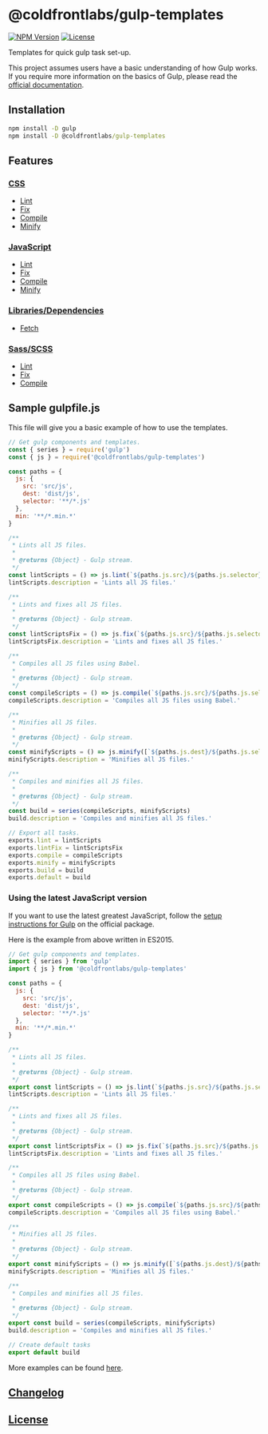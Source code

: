 # @coldfrontlabs/gulp-templates

[![NPM Version](https://img.shields.io/npm/v/@coldfrontlabs/gulp-templates.svg?style=for-the-badge)](https://www.npmjs.org/package/@coldfrontlabs/gulp-templates)
[![License](https://img.shields.io/github/license/coldfrontlabs/gulp-templates.svg?style=for-the-badge)](/LICENSE)

Templates for quick gulp task set-up.

This project assumes users have a basic understanding of how Gulp works. If you require more information on the basics of Gulp, please read the [official documentation](https://gulpjs.com/docs/en/getting-started/quick-start).

## Installation

```cmd
npm install -D gulp
npm install -D @coldfrontlabs/gulp-templates
```

## Features

### [CSS](docs/css.md#css-tasks)

* [Lint](docs/css.md#linting)
* [Fix](docs/css.md#fixing-linting-violations)
* [Compile](docs/css.md#compiling)
* [Minify](docs/css.md#minifying)

### [JavaScript](docs/js.md#javascript-tasks)

* [Lint](docs/js.md#linting)
* [Fix](docs/js.md#fixing-linting-violations)
* [Compile](docs/js.md#compiling)
* [Minify](docs/js.md#minifying)

### [Libraries/Dependencies](docs/lib.md#librarydependency-tasks)

* [Fetch](docs/lib.md#fetching)

### [Sass/SCSS](docs/sass.md#sassscss-tasks)

* [Lint](docs/sass.md#linting)
* [Fix](docs/sass.md#fixing-linting-violations)
* [Compile](docs/sass.md#compiling)

## Sample gulpfile.js

This file will give you a basic example of how to use the templates.

```jsx
// Get gulp components and templates.
const { series } = require('gulp')
const { js } = require('@coldfrontlabs/gulp-templates')

const paths = {
  js: {
    src: 'src/js',
    dest: 'dist/js',
    selector: '**/*.js'
  },
  min: '**/*.min.*'
}

/**
 * Lints all JS files.
 *
 * @returns {Object} - Gulp stream.
 */
const lintScripts = () => js.lint(`${paths.js.src}/${paths.js.selector}`)
lintScripts.description = 'Lints all JS files.'

/**
 * Lints and fixes all JS files.
 *
 * @returns {Object} - Gulp stream.
 */
const lintScriptsFix = () => js.fix(`${paths.js.src}/${paths.js.selector}`)
lintScriptsFix.description = 'Lints and fixes all JS files.'

/**
 * Compiles all JS files using Babel.
 *
 * @returns {Object} - Gulp stream.
 */
const compileScripts = () => js.compile(`${paths.js.src}/${paths.js.selector}`, paths.js.dest)
compileScripts.description = 'Compiles all JS files using Babel.'

/**
 * Minifies all JS files.
 *
 * @returns {Object} - Gulp stream.
 */
const minifyScripts = () => js.minify([`${paths.js.dest}/${paths.js.selector}`, `!${paths.min}`], paths.js.dest)
minifyScripts.description = 'Minifies all JS files.'

/**
 * Compiles and minifies all JS files.
 *
 * @returns {Object} - Gulp stream.
 */
const build = series(compileScripts, minifyScripts)
build.description = 'Compiles and minifies all JS files.'

// Export all tasks.
exports.lint = lintScripts
exports.lintFix = lintScriptsFix
exports.compile = compileScripts
exports.minify = minifyScripts
exports.build = build
exports.default = build
```

### Using the latest JavaScript version

If you want to use the latest greatest JavaScript, follow the [setup instructions for Gulp](https://www.npmjs.com/package/gulp#use-latest-javascript-version-in-your-gulpfile) on the official package.

Here is the example from above written in ES2015.

```jsx
// Get gulp components and templates.
import { series } from 'gulp'
import { js } from '@coldfrontlabs/gulp-templates'

const paths = {
  js: {
    src: 'src/js',
    dest: 'dist/js',
    selector: '**/*.js'
  },
  min: '**/*.min.*'
}

/**
 * Lints all JS files.
 *
 * @returns {Object} - Gulp stream.
 */
export const lintScripts = () => js.lint(`${paths.js.src}/${paths.js.selector}`)
lintScripts.description = 'Lints all JS files.'

/**
 * Lints and fixes all JS files.
 *
 * @returns {Object} - Gulp stream.
 */
export const lintScriptsFix = () => js.fix(`${paths.js.src}/${paths.js.selector}`)
lintScriptsFix.description = 'Lints and fixes all JS files.'

/**
 * Compiles all JS files using Babel.
 *
 * @returns {Object} - Gulp stream.
 */
export const compileScripts = () => js.compile(`${paths.js.src}/${paths.js.selector}`, paths.js.dest)
compileScripts.description = 'Compiles all JS files using Babel.'

/**
 * Minifies all JS files.
 *
 * @returns {Object} - Gulp stream.
 */
export const minifyScripts = () => js.minify([`${paths.js.dest}/${paths.js.selector}`, `!${paths.min}`], paths.js.dest)
minifyScripts.description = 'Minifies all JS files.'

/**
 * Compiles and minifies all JS files.
 *
 * @returns {Object} - Gulp stream.
 */
export const build = series(compileScripts, minifyScripts)
build.description = 'Compiles and minifies all JS files.'

// Create default tasks
export default build
```

More examples can be found [here](/examples).

## [Changelog](/CHANGELOG.md)

## [License](/LICENSE)
